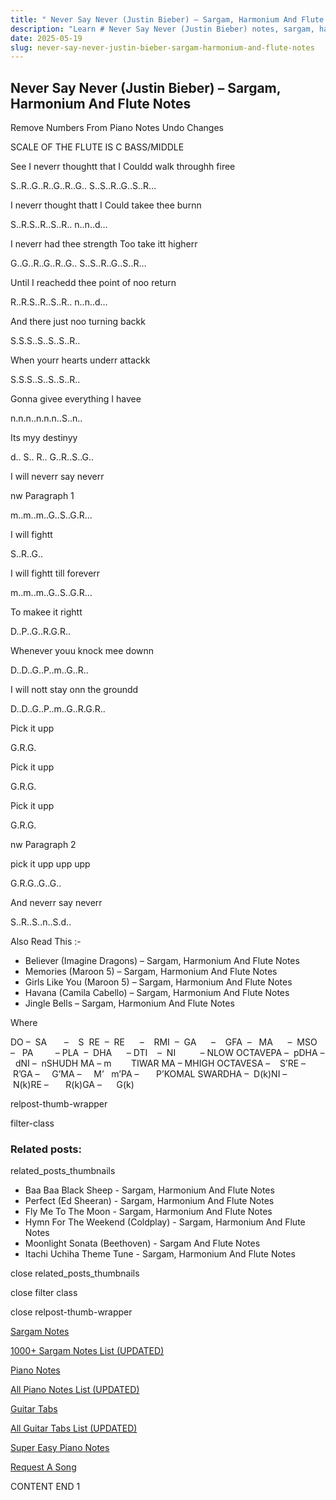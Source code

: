 ```yaml
---
title: " Never Say Never (Justin Bieber) – Sargam, Harmonium And Flute Notes"
description: "Learn # Never Say Never (Justin Bieber) notes, sargam, harmonium notations and flute notes. Easy step-by-step tutorial for beginners."
date: 2025-05-19
slug: never-say-never-justin-bieber-sargam-harmonium-and-flute-notes
---
```


## Never Say Never (Justin Bieber) – Sargam, Harmonium And Flute Notes

Remove Numbers From Piano Notes
Undo Changes

SCALE OF THE FLUTE IS C BASS/MIDDLE

See I neverr thoughtt that I Couldd walk throughh firee

S..R..G..R..G..R..G.. S..S..R..G..S..R…

I neverr thought thatt I Could takee thee burnn

S..R.S..R..S..R.. n..n..d…

I neverr had thee strength Too take itt higherr

G..G..R..G..R..G.. S..S..R..G..S..R…

Until I reachedd thee point of noo return

R..R.S..R..S..R.. n..n..d…

And there just noo turning backk

S.S.S..S..S..S..R..

When yourr hearts underr attackk

S.S.S..S..S..S..R..

Gonna givee everything I havee

n.n.n..n.n.n..S..n..

Its myy destinyy

d.. S.. R.. G..R..S..G..

I will neverr say neverr

nw Paragraph 1

m..m..m..G..S..G.R…

I will fightt

S..R..G..

I will fightt till foreverr

m..m..m..G..S..G.R…

To makee it rightt

D..P..G..R.G.R..

Whenever youu knock mee downn

D..D..G..P..m..G..R..

I will nott stay onn the groundd

D..D..G..P..m..G..R.G.R..

Pick it upp

G.R.G.

Pick it upp

G.R.G.

Pick it upp

G.R.G.

nw Paragraph 2

pick it upp upp upp

G.R.G..G..G..

And neverr say neverr

S..R..S..n..S.d..

Also Read This :-

- Believer (Imagine Dragons) – Sargam, Harmonium And Flute Notes
- Memories (Maroon 5) – Sargam, Harmonium And Flute Notes
- Girls Like You (Maroon 5) – Sargam, Harmonium And Flute Notes
- Havana (Camila Cabello) – Sargam, Harmonium And Flute Notes
- Jingle Bells – Sargam, Harmonium And Flute Notes

Where

DO –  SA       –    S  RE  –  RE      –    RMI  –  GA      –    GFA  –   MA      –  MSO  –   PA         – PLA  –  DHA      – DTI    –  NI          – NLOW OCTAVEPA –  pDHA –  dNI –  nSHUDH MA – m        TIWAR MA – MHIGH OCTAVESA –    S’RE –     R’GA –     G’MA –     M’   m’PA –       P’KOMAL SWARDHA –  D(k)NI –       N(k)RE –       R(k)GA –      G(k)

relpost-thumb-wrapper

filter-class

### Related posts:

related_posts_thumbnails

- Baa Baa Black Sheep - Sargam, Harmonium And Flute Notes
- Perfect (Ed Sheeran) - Sargam, Harmonium And Flute Notes
- Fly Me To The Moon - Sargam, Harmonium And Flute Notes
- Hymn For The Weekend (Coldplay) - Sargam, Harmonium And Flute Notes
- Moonlight Sonata (Beethoven) - Sargam And Flute Notes
- Itachi Uchiha Theme Tune - Sargam, Harmonium And Flute Notes

close related_posts_thumbnails

close filter class

close relpost-thumb-wrapper

[Sargam Notes](/sargam-notes.html)

[1000+ Sargam Notes List (UPDATED)](/all-songs-list-sargam-notes.html)

[Piano Notes](/piano-notes.html)

[All Piano Notes List (UPDATED)](/all-songs-list-piano-notes.html)

[Guitar Tabs](/guitar-tabs.html)

[All Guitar Tabs List (UPDATED)](/all-songs-list-guitar-tabs.html)

[Super Easy Piano Notes](https://studywall.in/)

[Request A Song](/request-a-song.html)

CONTENT END 1
